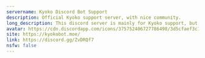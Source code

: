 ```yaml
---
servername: Kyoko Discord Bot Support
description: Official Kyoko support server, with nice community.
long_description: This discord server is mainly for Kyoko support, but we also talk about other things.
avatar: https://cdn.discordapp.com/icons/375752406727786498/3d5cfaef3c1ac33cb67b1e5f06288dd8.png
site: https://kyokobot.moe/
link: https://discord.gg/ZvDRQf7
nsfw: false
---
```

